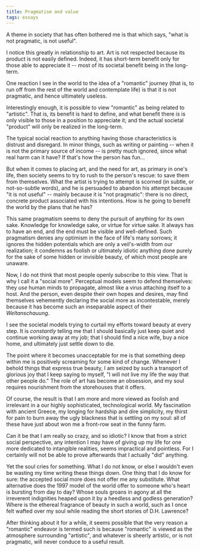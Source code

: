 ```yaml
---
title: Pragmatism and value
tags: essays
---
```


A theme in society that has often bothered me is that which says, "what
is not pragmatic, is not useful".

I notice this greatly in relationship to art.  Art is not respected
because its product is not easily defined.  Indeed, it has short-term
benefit only for those able to appreciate it -- most of its societal
benefit being in the long-term.

One reaction I see in the world to the idea of a "romantic" journey
(that is, to run off from the rest of the world and contemplate life) is
that it is not pragmatic, and hence ultimately useless.

Interestingly enough, it is possible to view "romantic" as being related
to "artistic".  That is, its benefit is hard to define, and what benefit
there *is* is only visible to those in a position to appreciate it; and
the actual societal "product" will only be realized in the long-term.

The typical social reaction to anything having those characteristics is
distrust and disregard.  In minor things, such as writing or painting --
when it is not the primary source of income -- is pretty much ignored,
since what real harm can it have?  If that's how the person has fun...

But when it comes to placing art, and the need for art, as primary in
one's life, then society seems to try to rush to the person's rescue: to
save them from themselves.  What the artist is trying to attempt is
scorned (in subtle, or not-so-subtle words), and he is persuaded to
abandon his attempt because "it is not useful" -- mainly because it is
"not pragmatic": there is no direct, concrete product associated with
his intentions.  How is he going to benefit the world by the plans that
he has?

This same pragmatism seems to deny the pursuit of anything for its own
sake.  Knowledge for knowledge sake, or virtue for virtue sake.  It
always has to have an end, and the end must be visible and well-defined.
Such pragmatism denies any optimism in the face of life's many sorrows;
it ignores the hidden potentials which are only a veil's-width from our
realization; it condemns as foolish or ultimately idiotic anything done
purely for the sake of some hidden or invisible beauty, of which most
people are unaware.

Now, I do not think that most people openly subscribe to this view.
That is why I call it a "social more".  Perceptual models seem to defend
themselves: they *use* human minds to propagate, almost like a virus
attaching itself to a host.  And the person, even despite their own
hopes and desires, may find themselves vehemently declaring the social
more as incontestable, merely because it has become such an inseparable
aspect of their *Weltanschauung*.

I see the societal models trying to curtail my efforts toward beauty at
every step.  It is *constantly* telling me that I should basically just
keep quiet and continue working away at my job; that I should find a
nice wife, buy a nice home, and ultimately just settle down to die.

The point where it becomes unacceptable for me is that something deep
within me is positively screaming for some kind of change.  Whenever I
behold things that express true beauty, I am seized by such a transport
of glorious joy that I keep saying to myself, "I will not live my life
the way that other people do."  The role of art has become an obsession,
and my soul requires nourishment from the storehouses that it offers.

Of course, the result is that I am more and more viewed as foolish and
irrelevant in a our highly sophisticated, technological world.  My
fascination with ancient Greece, my longing for hardship and dire
simplicity, my thirst for pain to burn away the ugly blackness that is
settling on my soul: all of these have just about won me a front-row
seat in the funny farm.

Can it be that I am really so crazy, and so idiotic?  I know that from a
strict social perspective, any intention I may have of giving up my life
for one more dedicated to intangible realities, seems impractical and
pointless.  For I certainly will not be able to prove afterwards that I
actually "did" anything.

Yet the soul cries for something.  What I do not know, or else I
wouldn't even be wasting my time writing these things down.  One thing
that I do know for sure: the accepted social more does not offer me any
substitute.  What alternative does the 1997 model of the world offer to
someone who's heart is bursting from day to day?  Whose souls groans in
agony at all the irreverent indignities heaped upon it by a heedless and
godless generation?  Where is the ethereal fragrance of beauty in such a
world, such as I once felt wafted over my soul while reading the short
stories of D.H. Lawrence?

After thinking about it for a while, it seems possible that the very
reason a "romantic" endeavor is termed such is because "romantic" is
viewed as the atmosphere surrounding "artistic", and whatever is sheerly
artistic, or is not pragmatic, will never conduce to a useful result.


